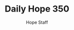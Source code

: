 ---
image: /assets/img/daily-hope-default-artwork.png
title: Daily Hope 350
number: 350
categories:
  - Daily Hope
author: Hope Staff
notes: Daily Hope 350
embed: >-
  EMBED_GOES_HERE
---
